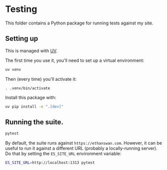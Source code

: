 # Testing

This folder contains a Python package for running tests against my site.


## Setting up

This is managed with [UV](https://github.com/astral-sh/uv).

The first time you use it, you'll need to set up a virtual environment:

```bash
uv venv
```

Then (every time) you'll activate it:

```
. .venv/bin/activate
```

Install this package with:

```bash
uv pip install -e ".[dev]"
```

## Running the suite.

```bash
pytest
```

By default, the suite runs against `https://ethanswan.com`.
However, it can be useful to run it against a different URL (probably a locally-running server).
Do that by setting the `ES_SITE_URL` environment variable:

```bash
ES_SITE_URL=http://localhost:1313 pytest
```

